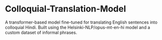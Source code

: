 # Colloquial-Translation-Model
A transformer-based model fine-tuned for translating English sentences into colloquial Hindi. Built using the Helsinki-NLP/opus-mt-en-hi model and a custom dataset of informal phrases.
